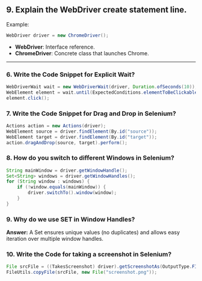 ## 9. Explain the WebDriver create statement line.
Example:
```java
WebDriver driver = new ChromeDriver();
```
- **WebDriver**: Interface reference.
- **ChromeDriver**: Concrete class that launches Chrome.

---


### 6. Write the Code Snippet for Explicit Wait?
```java
WebDriverWait wait = new WebDriverWait(driver, Duration.ofSeconds(10));
WebElement element = wait.until(ExpectedConditions.elementToBeClickable(By.id("submit_button")));
element.click();
```

### 7. Write the Code Snippet for Drag and Drop in Selenium?
```java
Actions action = new Actions(driver);
WebElement source = driver.findElement(By.id("source"));
WebElement target = driver.findElement(By.id("target"));
action.dragAndDrop(source, target).perform();
```

### 8. How do you switch to different Windows in Selenium?
```java
String mainWindow = driver.getWindowHandle();
Set<String> windows = driver.getWindowHandles();
for (String window : windows) {
    if (!window.equals(mainWindow)) {
        driver.switchTo().window(window);
    }
}
```

### 9. Why do we use SET in Window Handles?
**Answer:** A Set ensures unique values (no duplicates) and allows easy iteration over multiple window handles.

### 10. Write the Code for taking a screenshot in Selenium?
```java
File srcFile = ((TakesScreenshot) driver).getScreenshotAs(OutputType.FILE);
FileUtils.copyFile(srcFile, new File("screenshot.png"));
```
